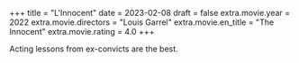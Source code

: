 +++
title = "L'Innocent"
date = 2023-02-08
draft = false
extra.movie.year = 2022
extra.movie.directors = "Louis Garrel"
extra.movie.en_title = "The Innocent"
extra.movie.rating = 4.0
+++

Acting lessons from ex-convicts are the best.<!-- more -->